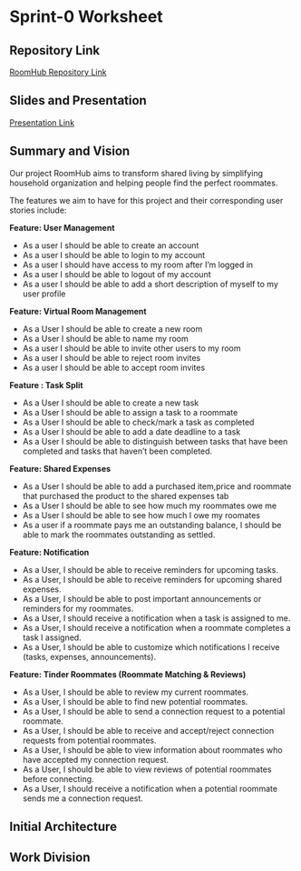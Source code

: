 # **Sprint-0 Worksheet**

## **Repository Link**
[RoomHub Repository Link](https://github.com/WilliamOdumah/RoomHub)

## **Slides and Presentation**
[Presentation Link](https://future-choice.my.canva.site/roomhub)

## **Summary and Vision**
Our project RoomHub aims to transform shared living by simplifying household organization and helping people find the perfect roommates.

The features we aim to have for this project and their corresponding user stories include:

**Feature: User Management**

* As a user I should be able to create an account
* As a user I should be able to login to my account
* As a user I should have access to my room after I’m logged in
* As a user I should be able to logout of my account
* As a user I should be able to add a short description of myself to my user profile

**Feature: Virtual Room Management**

* As a User I should be able to create a new room
* As a User I should be able to name my room
* As a user I should be able to invite other users to my room
* As a user I should be able to reject room invites
* As a user I should be able to accept room invites


**Feature : Task Split**

* As a User I should be able to create a new task
* As a User I should be able to assign a task to a roommate
* As a User I should be able to check/mark a task as completed
* As a User I should be able to add a date deadline to a task
* As a User I should be able to distinguish between tasks that have been completed and tasks that haven’t been completed.

**Feature: Shared Expenses**

* As a User I should be able to add a purchased item,price and roommate that purchased the product to the shared expenses tab
* As a User I should be able to see how much my roommates owe me
* As a User I should be able to see how much I owe my roomates
* As a user if a roommate pays me an outstanding balance, I should be able to mark the roommates outstanding as settled.


**Feature: Notification**

* As a User, I should be able to receive reminders for upcoming tasks.
* As a User, I should be able to receive reminders for upcoming shared expenses.
* As a User, I should be able to post important announcements or reminders for my roommates.
* As a User, I should receive a notification when a task is assigned to me.
* As a User, I should receive a notification when a roommate completes a task I assigned.
* As a User, I should be able to customize which notifications I receive (tasks, expenses, announcements).


**Feature: Tinder Roommates (Roommate Matching & Reviews)**

* As a User, I should be able to review my current roommates.
* As a User, I should be able to find new potential roommates.
* As a User, I should be able to send a connection request to a potential roommate.
* As a User, I should be able to receive and accept/reject connection requests from potential roommates.
* As a User, I should be able to view information about roommates who have accepted my connection request.
* As a User, I should be able to view reviews of potential roommates before connecting.
* As a User, I should receive a notification when a potential roommate sends me a connection request.

## **Initial Architecture**

## **Work Division**
